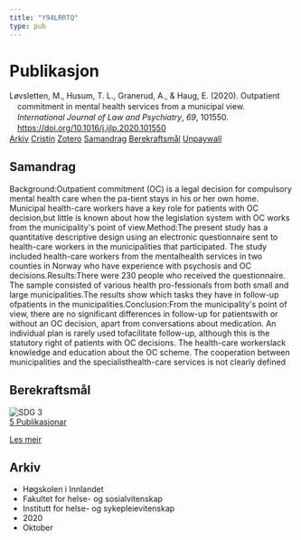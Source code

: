 ```yaml
---
title: "Y94LRRTQ"
type: pub
---
```

<h1>Publikasjon</h1>
<article id="csl-bib-container-Y94LRRTQ" class="csl-bib-container">
  <div class="csl-bib-body" style="line-height: 1.35; padding-left: 1em; text-indent:-1em;">
  <div class="csl-entry">L&#xF8;vsletten, M., Husum, T. L., Granerud, A., &amp; Haug, E. (2020). Outpatient commitment in mental health services from a municipal view. <i>International Journal of Law and Psychiatry</i>, <i>69</i>, 101550. <a href="https://doi.org/10.1016/j.ijlp.2020.101550">https://doi.org/10.1016/j.ijlp.2020.101550</a></div>
</div>
  <div class="csl-bib-buttons">
    <a href="#taxonomy-article-Y94LRRTQ" class="csl-bib-button">Arkiv</a>
    <a href="https://app.cristin.no/results/show.jsf?id=1842527" alt="Cristin URL" class="csl-bib-button">Cristin</a>
    <a href="http://zotero.org/groups/5402882/items/Y94LRRTQ" alt="Zotero URL" class="csl-bib-button">Zotero</a>
    <a href="#abstract-article-Y94LRRTQ" class="csl-bib-button">Samandrag</a>
    <a href="#sdg-article-Y94LRRTQ" class="csl-bib-button">Berekraftsmål</a>
    <a href="https://doi.org/10.1016/j.ijlp.2020.101550" class="csl-bib-button">Unpaywall</a>
  </div>
  <div id="csl-bib-meta-container-Y94LRRTQ"></div>
</article>
<div id="csl-bib-meta-Y94LRRTQ" class="csl-bib-meta">
  <article id="abstract-article-Y94LRRTQ" class="abstract-article">
    <h1>Samandrag</h1>
    Background:Outpatient commitment (OC) is a legal decision for compulsory mental health care when the pa-tient stays in his or her own home. Municipal health-care workers have a key role for patients with OC decision,but little is known about how the legislation system with OC works from the municipality's point of view.Method:The present study has a quantitative descriptive design using an electronic questionnaire sent to health-care workers in the municipalities that participated. The study included health-care workers from the mentalhealth services in two counties in Norway who have experience with psychosis and OC decisions.Results:There were 230 people who received the questionnaire. The sample consisted of various health pro-fessionals from both small and large municipalities.The results show which tasks they have in follow-up ofpatients in the municipalities.Conclusion:From the municipality's point of view, there are no significant differences in follow-up for patientswith or without an OC decision, apart from conversations about medication. An individual plan is rarely used tofacilitate follow-up, although this is the statutory right of patients with OC decisions. The health-care workerslack knowledge and education about the OC scheme. The cooperation between municipalities and the specialisthealth-care services is not clearly defined
  </article>
  <article id="sdg-article-Y94LRRTQ" class="sdg-article">
    <h1>Berekraftsmål</h1>
    <div class="sdg-container"><div id="sdg3" class="sdg"> <img src="{{< params subfolder >}}images/sdg/sdg03_no.png" class="image" alt="SDG 3"> <div class="sdg-overlay"> <a href="{{< params subfolder >}}no/archive/?sdg=3#archive" class="sdg-publication-count"><span>5</span> Publikasjonar</a> <p><a href="NA" class="sdg-read-more">Les meir</a></p> </div> </div></div>
  </article>
  <article id="taxonomy-article-Y94LRRTQ" class="taxonomy-article">
    <h1>Arkiv</h1>
    <ul>
      <li>Høgskolen i Innlandet</li>
      <li>Fakultet for helse- og sosialvitenskap</li>
      <li>Institutt for helse- og sykepleievitenskap</li>
      <li>2020</li>
      <li>Oktober</li>
    </ul>
  </article>
</div>
